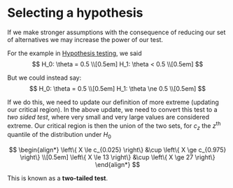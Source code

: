 # Selecting a hypothesis

If we make stronger assumptions with the consequence of reducing our set of
alternatives we may increase the power of our test.

For the example in [Hypothesis testing](202210150928), we said
$$
H_0: \theta = 0.5 \\[0.5em]
H_1: \theta < 0.5 \\[0.5em]
$$

But we could instead say:
$$
H_0: \theta = 0.5 \\[0.5em]
H_1: \theta \ne 0.5 \\[0.5em]
$$

If we do this, we need to update our definition of more extreme (updating our
critical region). In the above update, we need to convert this test to a *two
sided test*, where very small and very large values are considered extreme. Our
critical region is then the union of the two sets, for $c_z$ the $z^{\text{th}}$
quantile of the distribution under $H_0$

$$
\begin{align*}
\left\{ X \le c_{0.025} \right\} &\cup \left\{ X \ge  c_{0.975} \right\} \\[0.5em]
\left\{ X \le 13 \right\} &\cup \left\{ X \ge 27 \right\}
\end{align*}
$$

This is known as a **two-tailed test**.
